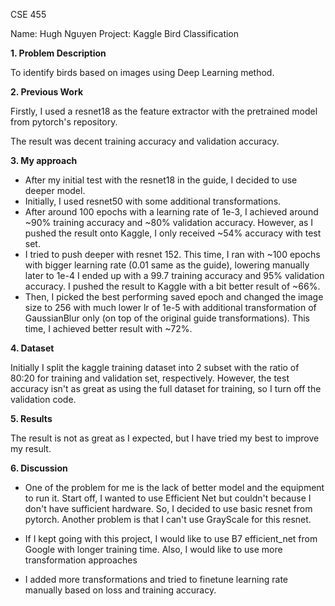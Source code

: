 CSE 455

Name: Hugh Nguyen
Project: Kaggle Bird Classification

**1. Problem Description**

To identify birds based on images using Deep Learning method.

**2. Previous Work**

Firstly, I used a resnet18 as the feature extractor with the pretrained model from pytorch's repository.

The result was decent training accuracy and validation accuracy.

**3. My approach**

- After my initial test with the resnet18 in the guide, I decided to use deeper model.
- Initially, I used resnet50 with some additional transformations.
- After around 100 epochs with a learning rate of 1e-3, I achieved around ~90% training accuracy and ~80% validation accuracy. 
  However, as I pushed the result onto Kaggle, I only received ~54% accuracy with test set.
- I tried to push deeper with resnet 152. This time, I ran with ~100 epochs with bigger learning rate (0.01 same as the guide), lowering manually later to 1e-4
  I ended up with a 99.7 training accuracy and 95% validation accuracy.
  I pushed the result to Kaggle with a bit better result of ~66%.
- Then, I picked the best performing saved epoch and changed the image size to 256 with much lower lr of 1e-5 with additional transformation of GaussianBlur only (on top of the original guide transformations).
  This time, I achieved better result with ~72%.

**4. Dataset**

Initially I split the kaggle training dataset into 2 subset with the ratio of 80:20 for training and validation set, respectively.
However, the test accuracy isn't as great as using the full dataset for training, so I turn off the validation code.

**5. Results**

The result is not as great as I expected, but I have tried my best to improve my result.

**6. Discussion**

- One of the problem for me is the lack of better model and the equipment to run it.
  Start off, I wanted to use Efficient Net but couldn't because I don't have sufficient hardware.
  So, I decided to use basic resnet from pytorch. Another problem is that I can't use GrayScale for this resnet.

- If I kept going with this project, I would like to use B7 efficient_net from Google with longer training time.
  Also, I would like to use more transformation approaches
  
- I added more transformations and tried to finetune learning rate manually based on loss and training accuracy. 
